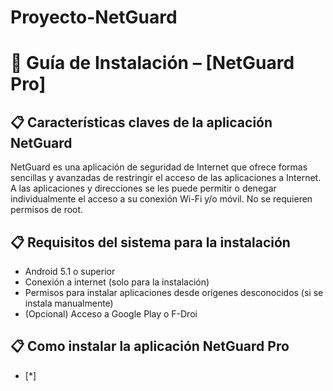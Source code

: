 # Proyecto-NetGuard
# 🧩 Guía de Instalación – [NetGuard Pro] 

## 📋 Características claves de la aplicación NetGuard
NetGuard es una aplicación de seguridad de Internet que ofrece formas sencillas y avanzadas de restringir el acceso de las aplicaciones a Internet. A las aplicaciones y direcciones se les puede permitir o denegar individualmente el acceso a su conexión Wi-Fi y/o móvil. No se requieren permisos de root.

## 📋 Requisitos del sistema para la instalación

- Android 5.1 o superior
- Conexión a internet (solo para la instalación)
- Permisos para instalar aplicaciones desde orígenes desconocidos (si se instala manualmente)
- (Opcional) Acceso a Google Play o F-Droi

## 📋 Como instalar la aplicación NetGuard Pro
- [*]
